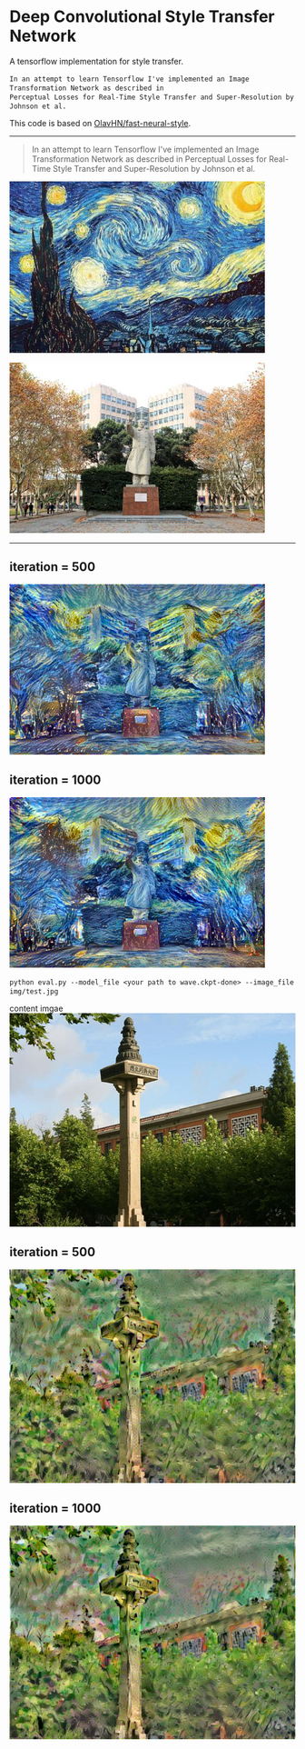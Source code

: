 # Deep Convolutional Style Transfer Network
A tensorflow implementation for style transfer.

    In an attempt to learn Tensorflow I've implemented an Image Transformation Network as described in 
    Perceptual Losses for Real-Time Style Transfer and Super-Resolution by Johnson et al.

This code is based on [OlavHN/fast-neural-style](https://github.com/OlavHN/fast-neural-style).

*****


>   In an attempt to learn Tensorflow I've implemented an Image Transformation Network as described in Perceptual Losses for Real-Time Style Transfer and Super-Resolution by Johnson et al.

![](examples/2-style2.jpg) 

![](examples/012-content.jpg)

---
iteration = 500
---
![](examples/tongji20_iter_500.jpg)

iteration = 1000
---
![](examples/tongji20.jpg)

    python eval.py --model_file <your path to wave.ckpt-done> --image_file img/test.jpg

content imgae
![](examples/6-content.jpg) 

iteration = 500
---
![](examples/tongji07_iter_500.jpg)

iteration = 1000
---
![](examples/tongji07.jpg)
